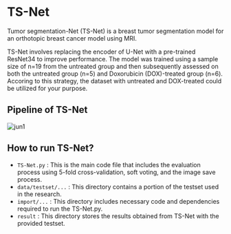 # TS-Net

Tumor segmentation-Net (TS-Net) is a breast tumor segmentation model for an orthotopic breast cancer model using MRI.


TS-Net involves replacing the encoder of U-Net with a pre-trained ResNet34 to improve performance.
The model was trained using a sample size of n=19 from the untreated group and then subsequently assessed on both the untreated group (n=5) and Doxorubicin (DOX)-treated group (n=6). Accoring to this strategy, the dataset with untreated and DOX-treated could be utilized for your purpose. 

## Pipeline of TS-Net
![jun1](https://github.com/ykj97/TS-Net/assets/131689170/7872eec2-f55c-499f-a783-abca0b1bd65d)

## How to run TS-Net?
- `TS-Net.py` : This is the main code file that includes the evaluation process using 5-fold cross-validation, soft voting, and the image save process.
- `data/testset/...` : This directory contains a portion of the testset used in the research. 
- `import/...` : This directory includes necessary code and dependencies required to run the TS-Net.py.
- `result` : This directory stores the results obtained from TS-Net with the provided testset.


